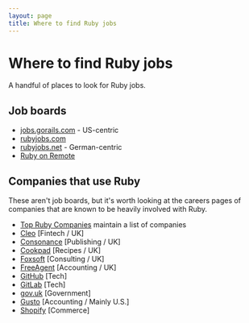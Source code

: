 ```yaml
---
layout: page
title: Where to find Ruby jobs
---
```


# Where to find Ruby jobs

A handful of places to look for Ruby jobs.

## Job boards

- [jobs.gorails.com](https://jobs.gorails.com/) - US-centric
- [rubyjobs.com](https://rubyjobs.com)
- [rubyjobs.net](https://rubyjobs.net) - German-centric
- [Ruby on Remote](https://rubyonremote.com/)


## Companies that use Ruby

These aren't job boards, but it's worth looking at the careers pages of companies that are known to be heavily involved with Ruby.

- [Top Ruby Companies](https://toprubycompanies.info/) maintain a list of companies
- [Cleo](https://web.meetcleo.com/careers) [Fintech / UK]
- [Consonance](https://www.consonance.app/jobs/) [Publishing / UK]
- [Cookpad](https://careers.cookpad.com/) [Recipes / UK]
- [Foxsoft](https://www.foxsoft.co.uk/) [Consulting / UK]
- [FreeAgent](https://www.freeagent.com/careers/) [Accounting / UK]
- [GitHub](https://github.com/about/careers) [Tech]
- [GitLab](https://about.gitlab.com/jobs/) [Tech]
- [gov.uk](https://www.gov.uk/) [Government]
- [Gusto](https://gusto.com/about/careers/join-the-team) [Accounting / Mainly U.S.]
- [Shopify](https://www.shopify.com/careers/search) [Commerce]
